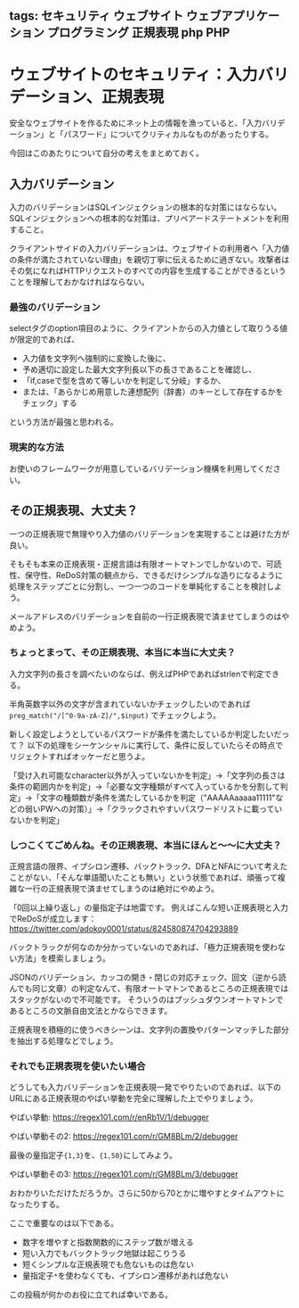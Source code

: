 tags: セキュリティ ウェブサイト ウェブアプリケーション プログラミング 正規表現 php PHP
---
# ウェブサイトのセキュリティ：入力バリデーション、正規表現

安全なウェブサイトを作るためにネット上の情報を漁っていると、「入力バリデーション」と「パスワード」についてクリティカルなものがあったりする。

今回はこのあたりについて自分の考えをまとめておく。

## 入力バリデーション

入力のバリデーションはSQLインジェクションの根本的な対策にはならない。SQLインジェクションへの根本的な対策は、プリペアードステートメントを利用すること。

クライアントサイドの入力バリデーションは、ウェブサイトの利用者へ「入力値の条件が満たされていない理由」を親切丁寧に伝えるために過ぎない。攻撃者はその気になればHTTPリクエストのすべての内容を生成することができるということを理解しておかなければならない。

### 最強のバリデーション

selectタグのoption項目のように、クライアントからの入力値として取りうる値が限定的であれば、

 * 入力値を文字列へ強制的に変換した後に、
 * 予め適切に設定した最大文字列長以下の長さであることを確認し、
 * 「if,caseで型を含めて等しいかを判定して分岐」するか、
 * または、「あらかじめ用意した連想配列（辞書）のキーとして存在するかをチェック」する

という方法が最強と思われる。

### 現実的な方法

お使いのフレームワークが用意しているバリデーション機構を利用してください。


## その正規表現、大丈夫？

一つの正規表現で無理やり入力値のバリデーションを実現することは避けた方が良い。

そもそも本来の正規表現・正規言語は有限オートマトンでしかないので、可読性、保守性、ReDoS対策の観点から、できるだけシンプルな造りになるように処理をステップごとに分割し、一つ一つのコードを単純化することを検討しよう。

メールアドレスのバリデーションを自前の一行正規表現で済ませてしまうのはやめよう。

### ちょっとまって、その正規表現、本当に本当に大丈夫？

入力文字列の長さを調べたいのならば、例えばPHPであればstrlenで判定できる。

半角英数字以外の文字が含まれていないかチェックしたいのであれば ``` preg_match("/[^0-9a-zA-Z]/",$input) ``` でチェックしよう。

新しく設定しようとしているパスワードが条件を満たしているか判定したいだって？
以下の処理をシーケンシャルに実行して、条件に反していたらその時点でリジェクトすればオッケーだと思うよ。

「受け入れ可能なcharacter以外が入っていないかを判定」->「文字列の長さは条件の範囲内かを判定」->「必要な文字種類がすべて入っているかを分割して判定」->「文字の種類数が条件を満たしているかを判定（"AAAAAaaaaa11111"などの弱いPWへの対策）」->「クラックされやすいパスワードリストに載っていないかを判定」

### しつこくてごめんね。その正規表現、本当にほんと～～に大丈夫？

正規言語の限界、イプシロン遷移、バックトラック、DFAとNFAについて考えたことがない、「そんな単語聞いたことも無い」という状態であれば、頑張って複雑な一行の正規表現で済ませてしまうのは絶対にやめよう。

「0回以上繰り返し」の量指定子は地雷です。
例えばこんな短い正規表現と入力でReDoSが成立します： <https://twitter.com/adokoy0001/status/824580874704293889>

バックトラックが何なのか分かっていないのであれば、「極力正規表現を使わない方法」を模索しましょう。

JSONのバリデーション、カッコの開き・閉じの対応チェック、回文（逆から読んでも同じ文章）の判定なんて、有限オートマトンであるところの正規表現ではスタックがないので不可能です。
そういうのはプッシュダウンオートマトンであるところの文脈自由文法とかならできます。

正規表現を積極的に使うべきシーンは、文字列の置換やパターンマッチした部分を抽出する処理などでしょう。

### それでも正規表現を使いたい場合

どうしても入力バリデーションを正規表現一発でやりたいのであれば、以下のURLにある正規表現のやばい挙動を完全に理解した上でやりましょう。

やばい挙動: <https://regex101.com/r/enRb1V/1/debugger>

やばい挙動その2: <https://regex101.com/r/GM8BLm/2/debugger>

最後の量指定子```{1,3}```を、```{1,50}```にしてみよう。

やばい挙動その3: <https://regex101.com/r/GM8BLm/3/debugger>

おわかりいただけただろうか。さらに50から70とかに増やすとタイムアウトになったりする。

ここで重要なのは以下である。

 * 数字を増やすと指数関数的にステップ数が増える
 * 短い入力でもバックトラック地獄は起こりうる
 * 短くシンプルな正規表現でも危ないものは危ない
 * 量指定子```*```を使わなくても、イプシロン遷移があれば危ない

この投稿が何かのお役に立てれば幸いである。